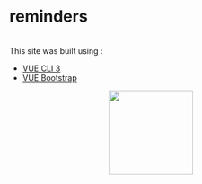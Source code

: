 # reminders 
<br>
This site was built using : 

- [VUE CLI 3](https://cli.vuejs.org/guide/)
- [VUE Bootstrap](https://bootstrap-vue.js.org/)

<p align="center">
  <img src="http://optimizely.github.io/vuejs.org/images/logo.png" width="150" height="150"> 
</p>
